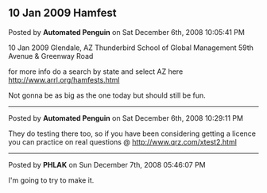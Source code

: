## 10 Jan 2009 Hamfest
Posted by **Automated Penguin** on Sat December 6th, 2008 10:05:41 PM

10 Jan 2009
Glendale, AZ
Thunderbird School of Global Management
59th Avenue &amp; Greenway Road

for more info do a search by state and select AZ here <!-- m --><a class="postlink" href="http://www.arrl.org/hamfests.html">http://www.arrl.org/hamfests.html</a><!-- m -->

Not gonna be as big as the one today but should still be fun.

--------------------------------------------------------------------------------

Posted by **Automated Penguin** on Sat December 6th, 2008 10:29:11 PM

They do testing there too,
so if you have been considering getting a licence you can practice on real questions @ <!-- m --><a class="postlink" href="http://www.qrz.com/xtest2.html">http://www.qrz.com/xtest2.html</a><!-- m -->

--------------------------------------------------------------------------------

Posted by **PHLAK** on Sun December 7th, 2008 05:46:07 PM

I'm going to try to make it.
